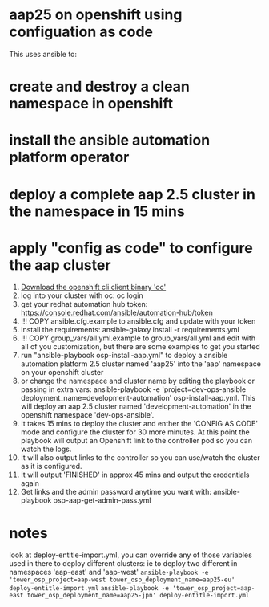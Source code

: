 # aap25 on openshift using configuation as code

This uses ansible to:

# create and destroy a clean namespace in openshift
# install the ansible automation platform operator
# deploy a complete aap 2.5 cluster in the namespace in 15 mins
# apply "config as code" to configure the aap cluster

1. [Download the openshift cli client binary 'oc'](https://access.redhat.com/downloads/content/290/ver=4.18/rhel---9/4.18.11/x86_64/product-software)
2. log into your cluster with oc: oc login
3. get your redhat automation hub token:  https://console.redhat.com/ansible/automation-hub/token
4. !!! COPY ansible.cfg.example to ansible.cfg and update with your token
5. install the requirements: ansible-galaxy install -r requirements.yml
6. !!! COPY group_vars/all.yml.example to group_vars/all.yml and edit with all of you customization, but there are some examples to get you started
7. run "ansible-playbook osp-install-aap.yml" to deploy a ansible automation platform 2.5 cluster named 'aap25' into the 'aap' namespace on your openshift cluster
8. or change the namespace and cluster name by editing the playbook or passing in extra vars: ansible-playbook -e 'project=dev-ops-ansible deployment_name=development-automation' osp-install-aap.yml. This will deploy an aap 2.5 cluster named 'development-automation' in the openshift namespace 'dev-ops-ansible'.
9. It takes 15 mins to deploy the cluster and enther the 'CONFIG AS CODE' mode and configure the cluster for 30 more minutes. At this point the playbook will output an Openshift link to the controller pod so you can watch the logs.
10. It will also output links to the controller so you can use/watch the cluster as it is configured.
11. It will output 'FINISHED' in approx 45 mins and output the credentials again
12. Get links and the admin password anytime you want with: ansible-playbook osp-aap-get-admin-pass.yml

# notes
look at deploy-entitle-import.yml, you can override any of those variables used in there to deploy different clusters:
ie to deploy two different in namespaces 'aap-east' and 'aap-west'
`ansible-playbook -e 'tower_osp_project=aap-west tower_osp_deployment_name=aap25-eu' deploy-entitle-import.yml`
`ansible-playbook -e 'tower_osp_project=aap-east tower_osp_deployment_name=aap25-jpn' deploy-entitle-import.yml`
